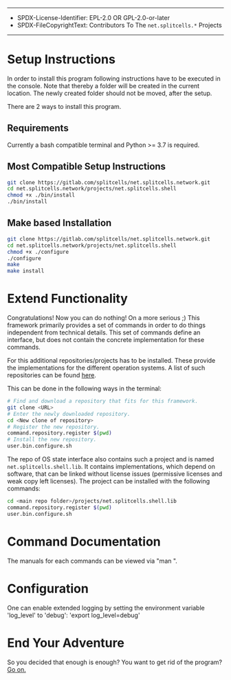 ----
* SPDX-License-Identifier: EPL-2.0 OR GPL-2.0-or-later
* SPDX-FileCopyrightText: Contributors To The `net.splitcells.*` Projects
----
# Setup Instructions
In order to install this program following instructions have to be executed in the console.
Note that thereby a folder will be created in the current location.
The newly created folder should not be moved, after the setup.

There are 2 ways to install this program.

## Requirements

Currently a bash compatible terminal and Python >= 3.7 is required.

## Most Compatible Setup Instructions
```sh
git clone https://gitlab.com/splitcells/net.splitcells.network.git
cd net.splitcells.network/projects/net.splitcells.shell
chmod +x ./bin/install
./bin/install
```

## Make based Installation
```sh
git clone https://gitlab.com/splitcells/net.splitcells.network.git
cd net.splitcells.network/projects/net.splitcells.shell
chmod +x ./configure
./configure
make
make install
```

# Extend Functionality

Congratulations!
Now you can do nothing!
On a more serious ;)
This framework primarily provides a set of commands in order to do things independent from technical details.
This set of commands define an interface, but does not contain the concrete implementation for these commands.

For this additional repositories/projects has to be installed.
These provide the implementations for the different operation systems.
A list of such repositories can be found [here](known-repositories.html).

This can be done in the following ways in the terminal:
```sh
# Find and download a repository that fits for this framework.
git clone <URL>
# Enter the newly downloaded repository.
cd <New clone of repository>
# Register the new repository.
command.repository.register $(pwd)
# Install the new repository.
user.bin.configure.sh
```

The repo of OS state interface also contains such a project and is named `net.splitcells.shell.lib`.
It contains implementations, which depend on software, that can be linked without license issues (permissive licenses and weak copy left licenses).
The project can be installed with the following commands:
```sh
cd <main repo folder>/projects/net.splitcells.shell.lib
command.repository.register $(pwd)
user.bin.configure.sh
```

# Command Documentation

The manuals for each commands can be viewed via "man <command>".

# Configuration

One can enable extended logging by setting the environment variable 'log_level' to 'debug': 'export log_level=debug'

# End Your Adventure

So you decided that enough is enough?
You want to get rid of the program?
[Go on.](uninstall.md)
